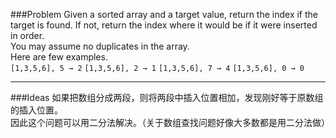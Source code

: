 ###Problem
Given a sorted array and a target value, return the index if the target is found. If not, return the index where it would be if it were inserted in order.  
You may assume no duplicates in the array.  
Here are few examples.  
`[1,3,5,6], 5 → 2`
`[1,3,5,6], 2 → 1`
`[1,3,5,6], 7 → 4`
`[1,3,5,6], 0 → 0`

---

###Ideas
如果把数组分成两段，则将两段中插入位置相加，发现刚好等于原数组的插入位置。  
因此这个问题可以用二分法解决。（关于数组查找问题好像大多数都是用二分法做）

